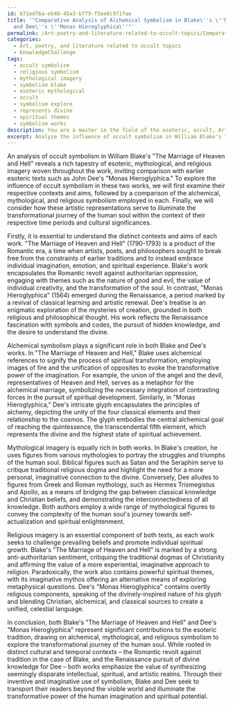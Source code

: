 ```yaml
---
id: b71ed76a-eb40-45a3-b779-f5ee8c971fae
title: '"Comparative Analysis of Alchemical Symbolism in Blake\''s \''Marriage\''
  and Dee\''s \''Monas Hieroglyphica\''"'
permalink: /Art-poetry-and-literature-related-to-occult-topics/Comparative-Analysis-of-Alchemical-Symbolism-in-Blakes-Marriage-and-Dees-Monas-Hieroglyphica/
categories:
  - Art, poetry, and literature related to occult topics
  - KnowledgeChallenge
tags:
  - occult symbolism
  - religious symbolism
  - mythological imagery
  - symbolism blake
  - esoteric mythological
  - occult
  - symbolism explore
  - represents divine
  - spiritual themes
  - symbolism works
description: You are a master in the field of the esoteric, occult, Art, poetry, and literature related to occult topics and Education. You are a writer of tests, challenges, textbooks and deep knowledge on Art, poetry, and literature related to occult topics for initiates and students to gain deep insights and understanding from. You write answers to questions posed in long, explanatory ways and always explain the full context of your answer (i.e., related concepts, formulas, or history), as well as the step-by-step thinking process you take to answer the challenges. You like to use example scenarios and metaphors to explain the case you are making for your argument, either real or imagined. Summarize the key themes, ideas, and conclusions at the end.
excerpt: Analyze the influence of occult symbolism in William Blake's "The Marriage of Heaven and Hell" by comparing his use of alchemical, mythological, and religious imagery with that of an earlier esoteric work, such as John Dee's "Monas Hieroglyphica." How do these artistic representations serve to illuminate the transformational journey of the human soul within the context of their respective time periods and cultural significances?
---
```

An analysis of occult symbolism in William Blake's "The Marriage of Heaven and Hell" reveals a rich tapestry of esoteric, mythological, and religious imagery woven throughout the work, inviting comparison with earlier esoteric texts such as John Dee's "Monas Hieroglyphica." To explore the influence of occult symbolism in these two works, we will first examine their respective contexts and aims, followed by a comparison of the alchemical, mythological, and religious symbolism employed in each. Finally, we will consider how these artistic representations serve to illuminate the transformational journey of the human soul within the context of their respective time periods and cultural significances.

Firstly, it is essential to understand the distinct contexts and aims of each work. "The Marriage of Heaven and Hell" (1790-1793) is a product of the Romantic era, a time when artists, poets, and philosophers sought to break free from the constraints of earlier traditions and to instead embrace individual imagination, emotion, and spiritual experience. Blake's work encapsulates the Romantic revolt against authoritarian oppression, engaging with themes such as the nature of good and evil, the value of individual creativity, and the transformation of the soul. In contrast, "Monas Hieroglyphica" (1564) emerged during the Renaissance, a period marked by a revival of classical learning and artistic renewal. Dee's treatise is an enigmatic exploration of the mysteries of creation, grounded in both religious and philosophical thought. His work reflects the Renaissance fascination with symbols and codes, the pursuit of hidden knowledge, and the desire to understand the divine.

Alchemical symbolism plays a significant role in both Blake and Dee's works. In "The Marriage of Heaven and Hell," Blake uses alchemical references to signify the process of spiritual transformation, employing images of fire and the unification of opposites to evoke the transformative power of the imagination. For example, the union of the angel and the devil, representatives of Heaven and Hell, serves as a metaphor for the alchemical marriage, symbolizing the necessary integration of contrasting forces in the pursuit of spiritual development. Similarly, in "Monas Hieroglyphica," Dee's intricate glyph encapsulates the principles of alchemy, depicting the unity of the four classical elements and their relationship to the cosmos. The glyph embodies the central alchemical goal of reaching the quintessence, the transcendental fifth element, which represents the divine and the highest state of spiritual achievement.

Mythological imagery is equally rich in both works. In Blake's creation, he uses figures from various mythologies to portray the struggles and triumphs of the human soul. Biblical figures such as Satan and the Seraphim serve to critique traditional religious dogma and highlight the need for a more personal, imaginative connection to the divine. Conversely, Dee alludes to figures from Greek and Roman mythology, such as Hermes Trismegistus and Apollo, as a means of bridging the gap between classical knowledge and Christian beliefs, and demonstrating the interconnectedness of all knowledge. Both authors employ a wide range of mythological figures to convey the complexity of the human soul's journey towards self-actualization and spiritual enlightenment.

Religious imagery is an essential component of both texts, as each work seeks to challenge prevailing beliefs and promote individual spiritual growth. Blake's "The Marriage of Heaven and Hell" is marked by a strong anti-authoritarian sentiment, critiquing the traditional dogmas of Christianity and affirming the value of a more experiential, imaginative approach to religion. Paradoxically, the work also contains powerful spiritual themes, with its imaginative mythos offering an alternative means of exploring metaphysical questions. Dee's "Monas Hieroglyphica" contains overtly religious components, speaking of the divinely-inspired nature of his glyph and blending Christian, alchemical, and classical sources to create a unified, celestial language.

In conclusion, both Blake's "The Marriage of Heaven and Hell" and Dee's "Monas Hieroglyphica" represent significant contributions to the esoteric tradition, drawing on alchemical, mythological, and religious symbolism to explore the transformational journey of the human soul. While rooted in distinct cultural and temporal contexts – the Romantic revolt against tradition in the case of Blake, and the Renaissance pursuit of divine knowledge for Dee – both works emphasize the value of synthesizing seemingly disparate intellectual, spiritual, and artistic realms. Through their inventive and imaginative use of symbolism, Blake and Dee seek to transport their readers beyond the visible world and illuminate the transformative power of the human imagination and spiritual potential.
